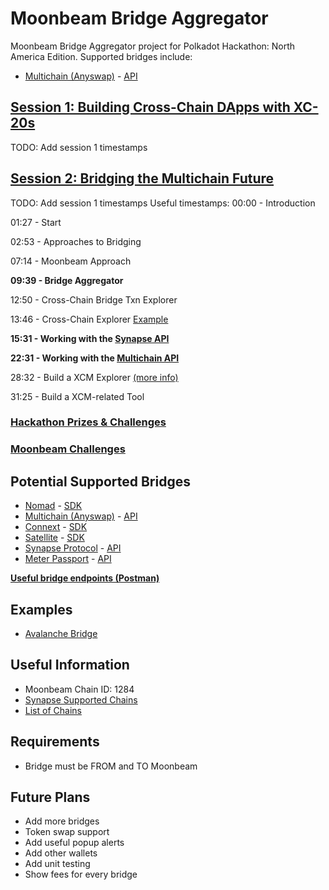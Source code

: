 # Moonbeam Bridge Aggregator

Moonbeam Bridge Aggregator project for Polkadot Hackathon: North America Edition. Supported bridges include:

- [Multichain (Anyswap)](https://app.multichain.org/#/router) - [API](https://github.com/anyswap/CrossChain-Bridge/wiki/CrossChain-Bridge-API#restful-api-reference)

## [Session 1: Building Cross-Chain DApps with XC-20s](https://www.crowdcast.io/e/polkadot-hackathon/1)

TODO: Add session 1 timestamps

## [Session 2: Bridging the Multichain Future](https://www.crowdcast.io/e/polkadot-hackathon)

TODO: Add session 1 timestamps
Useful timestamps:
00:00 - Introduction

01:27 - Start

02:53 - Approaches to Bridging

07:14 - Moonbeam Approach

**09:39 - Bridge Aggregator**

12:50 - Cross-Chain Bridge Txn Explorer

13:46 - Cross-Chain Explorer [Example](https://anyswap.net/)

**15:31 - Working with the [Synapse API](https://syn-api-x.herokuapp.com/apidoc)**

**22:31 - Working with the [Multichain API](https://github.com/anyswap/CrossChain-Bridge/wiki/Bridge-api-for-frontend)**

28:32 - Build a XCM Explorer [(more info)](https://www.crowdcast.io/e/polkadot-hackathon/1)

31:25 - Build a XCM-related Tool

### [Hackathon Prizes & Challenges](https://angelhack.notion.site/Polkadot-Hackathon-North-America-Edition-Participants-Guide-0f6d16e7db4849a9a4902241f0d4a5cf#7760e9aa3f5f4c8f90869504db40c665)

### [Moonbeam Challenges](https://angelhack.notion.site/Polkadot-Hackathon-North-America-Edition-Participants-Guide-0f6d16e7db4849a9a4902241f0d4a5cf#7760e9aa3f5f4c8f90869504db40c665)

## Potential Supported Bridges

- [Nomad](https://app.nomad.xyz/) - [SDK](https://docs.nomad.xyz/dev/sdk.html)
- [Multichain (Anyswap)](https://app.multichain.org/#/router) - [API](https://github.com/anyswap/CrossChain-Bridge/wiki/CrossChain-Bridge-API#restful-api-reference)
- [Connext](https://bridge.connext.network/?sendingChainId=1284) - [SDK](https://docs.connext.network/developers/sdk/sdk-quickstart)
- [Satellite](https://satellite.money/?source=moonbeam) - [SDK](https://docs.axelar.dev/dev/axelarjs-sdk/intro)
- [Synapse Protocol](https://synapseprotocol.com/) - [API](https://syn-api-x.herokuapp.com/apidoc/#api-_header)
- [Meter Passport](https://passport.meter.io/#/) - [API](https://github.com/meterio/meterify#web3-method-supported)

**[Useful bridge endpoints (Postman)](https://go.postman.co/workspace/Moonbeam-Bridge-Aggregator~68b21d5c-33c0-462c-a0a8-76f1cb33b699/collection/8082526-857baefb-97e3-46a8-bff9-b11cae311bf2)**

## Examples

- [Avalanche Bridge](https://bridge.avax.network/)

## Useful Information

- Moonbeam Chain ID: 1284
- [Synapse Supported Chains](https://github.com/synapsecns/sdk/blob/master/src/common/chainid.ts#L1)
- [List of Chains](https://chainlist.org/)

## Requirements

- Bridge must be FROM and TO Moonbeam

## Future Plans

- Add more bridges
- Token swap support
- Add useful popup alerts
- Add other wallets
- Add unit testing
- Show fees for every bridge